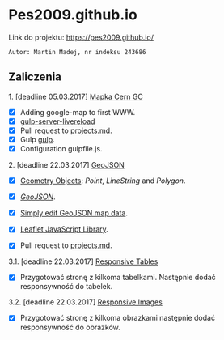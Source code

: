 # Pes2009.github.io


Link do projektu: https://pes2009.github.io/

```
Autor: Martin Madej, nr indeksu 243686
```

## Zaliczenia

1\. [deadline 05.03.2017] [Mapka Cern GC](https://pes2009.github.io/src/task1.html)
+ [x] Adding google-map to first WWW.
+ [x] [gulp-server-livereload](https://www.npmjs.com/package/gulp-server-livereload)
+ [x] Pull request to [projects.md](https://github.com/h5c3j/ti/blob/master/projects.md).
+ [x] Gulp [gulp](http://gulpjs.com).
+ [x] Configuration gulpfile.js.

2\. [deadline 22.03.2017] [GeoJSON](https://pes2009.github.io/src/task2.html)

+ [x] [Geometry Objects](http://geojson.org/geojson-spec.html#geometry-objects): _Point_, _LineString_ and _Polygon_.
+ [x] [_GeoJSON_](http://geojson.org/).
+ [x] [Simply edit GeoJSON map data](http://geojson.io).
+ [x] [Leaflet JavaScript Library](http://leafletjs.com/).
+ [x] Pull request to [projects.md](https://github.com/h5c3j/ti/blob/master/projects.md).


3.1\. [deadline 22.03.2017] [Responsive Tables](https://pes2009.github.io/src/task3.html)
+ [x] Przygotować stronę z kilkoma tabelkami. Następnie dodać responsywność do tabelek.

3.2\. [deadline 22.03.2017] [Responsive Images](https://pes2009.github.io/src/task4.html)
+ [x] Przygotować stronę z kilkoma obrazkami następnie dodać responsywność do obrazków.